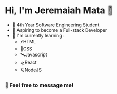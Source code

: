 <h1>Hi, I'm Jeremaiah Mata 👋</h1>
<ul>
  <li>🌱 4th Year Software Engineering Student</li>
  <li>🌱 Aspiring to become a Full-stack Developer</li>
  <li>🌱 I'm currently learning :
    <ul>
      <li>⚡HTML</li>
      <li>🚀CSS</li>
      <li>🛰Javascript</li>
      <li>🛸React</li>
      <li>🪐NodeJS</li>
    </ul>
    </li>
</ul>

<h3>💬 Feel free to message me!</h3>
<!--
**jeremaiiiahmata/jeremaiiiahmata** is a ✨ _special_ ✨ repository because its `README.md` (this file) appears on your GitHub profile.

Here are some ideas to get you started:

- 🔭 I’m currently working on ...
- 🌱 I’m currently learning ...
- 👯 I’m looking to collaborate on ...
- 🤔 I’m looking for help with ...
- 💬 Ask me about ...
- 📫 How to reach me: ...
- 😄 Pronouns: ...
- ⚡ Fun fact: ...
-->
